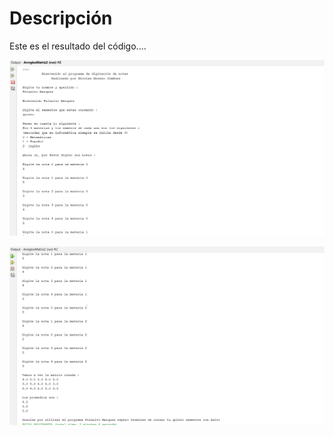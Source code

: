 Descripción
===========
Este es el resultado del código....

![Alt text](imagen1.png "imagen descripcion")

![Alt text](imagen2.png "imagen descripcion")
